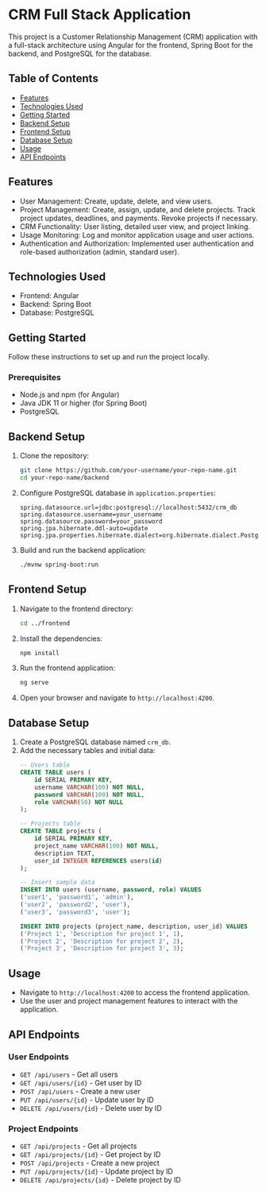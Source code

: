 # CRM Full Stack Application

This project is a Customer Relationship Management (CRM) application with a full-stack architecture using Angular for the frontend, Spring Boot for the backend, and PostgreSQL for the database.

## Table of Contents

- [Features](#features)
- [Technologies Used](#technologies-used)
- [Getting Started](#getting-started)
- [Backend Setup](#backend-setup)
- [Frontend Setup](#frontend-setup)
- [Database Setup](#database-setup)
- [Usage](#usage)
- [API Endpoints](#api-endpoints)

## Features

- User Management: Create, update, delete, and view users.
- Project Management: Create, assign, update, and delete projects. Track project updates, deadlines, and payments. Revoke projects if necessary.
- CRM Functionality: User listing, detailed user view, and project linking.
- Usage Monitoring: Log and monitor application usage and user actions.
- Authentication and Authorization: Implemented user authentication and role-based authorization (admin, standard user).

## Technologies Used

- Frontend: Angular
- Backend: Spring Boot
- Database: PostgreSQL

## Getting Started

Follow these instructions to set up and run the project locally.

### Prerequisites

- Node.js and npm (for Angular)
- Java JDK 11 or higher (for Spring Boot)
- PostgreSQL

## Backend Setup

1. Clone the repository:
    ```bash
    git clone https://github.com/your-username/your-repo-name.git
    cd your-repo-name/backend
    ```

2. Configure PostgreSQL database in `application.properties`:
    ```properties
    spring.datasource.url=jdbc:postgresql://localhost:5432/crm_db
    spring.datasource.username=your_username
    spring.datasource.password=your_password
    spring.jpa.hibernate.ddl-auto=update
    spring.jpa.properties.hibernate.dialect=org.hibernate.dialect.PostgreSQLDialect
    ```

3. Build and run the backend application:
    ```bash
    ./mvnw spring-boot:run
    ```

## Frontend Setup

1. Navigate to the frontend directory:
    ```bash
    cd ../frontend
    ```

2. Install the dependencies:
    ```bash
    npm install
    ```

3. Run the frontend application:
    ```bash
    ng serve
    ```

4. Open your browser and navigate to `http://localhost:4200`.

## Database Setup

1. Create a PostgreSQL database named `crm_db`.
2. Add the necessary tables and initial data:
    ```sql
    -- Users table
    CREATE TABLE users (
        id SERIAL PRIMARY KEY,
        username VARCHAR(100) NOT NULL,
        password VARCHAR(100) NOT NULL,
        role VARCHAR(50) NOT NULL
    );

    -- Projects table
    CREATE TABLE projects (
        id SERIAL PRIMARY KEY,
        project_name VARCHAR(100) NOT NULL,
        description TEXT,
        user_id INTEGER REFERENCES users(id)
    );

    -- Insert sample data
    INSERT INTO users (username, password, role) VALUES
    ('user1', 'password1', 'admin'),
    ('user2', 'password2', 'user'),
    ('user3', 'password3', 'user');

    INSERT INTO projects (project_name, description, user_id) VALUES
    ('Project 1', 'Description for project 1', 1),
    ('Project 2', 'Description for project 2', 2),
    ('Project 3', 'Description for project 3', 3);
    ```

## Usage

- Navigate to `http://localhost:4200` to access the frontend application.
- Use the user and project management features to interact with the application.

## API Endpoints

### User Endpoints

- `GET /api/users` - Get all users
- `GET /api/users/{id}` - Get user by ID
- `POST /api/users` - Create a new user
- `PUT /api/users/{id}` - Update user by ID
- `DELETE /api/users/{id}` - Delete user by ID

### Project Endpoints

- `GET /api/projects` - Get all projects
- `GET /api/projects/{id}` - Get project by ID
- `POST /api/projects` - Create a new project
- `PUT /api/projects/{id}` - Update project by ID
- `DELETE /api/projects/{id}` - Delete project by ID
